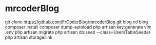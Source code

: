 # mrcoderBlog

git clone https://github.com/FrCoderBlog/mrcoderBlog.git blog
cd blog 
composer install
composer dump-autoload
php artisan key:generate
vim .env
php artisan migrate
php artisan db:seed --class=UsersTableSeeder
php artisan storage:link





